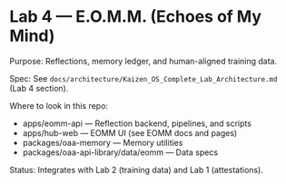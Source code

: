 # Lab 4 — E.O.M.M. (Echoes of My Mind)

Purpose: Reflections, memory ledger, and human-aligned training data.

Spec: See `docs/architecture/Kaizen_OS_Complete_Lab_Architecture.md` (Lab 4 section).

Where to look in this repo:
- apps/eomm-api — Reflection backend, pipelines, and scripts
- apps/hub-web — EOMM UI (see EOMM docs and pages)
- packages/oaa-memory — Memory utilities
- packages/oaa-api-library/data/eomm — Data specs

Status: Integrates with Lab 2 (training data) and Lab 1 (attestations).
